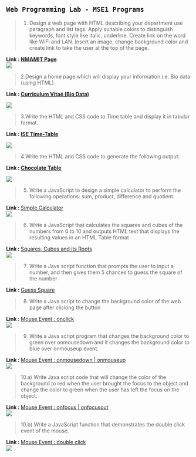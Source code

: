 ## `Web Programming Lab - MSE1 Programs`

> 1. Design a web page with HTML describing your department use paragraph
and list tags. Apply suitable colors to distinguish keywords, font style like
italic, underline. Create link on the word like WiFi and LAN. Insert an
image, change background color and create link to take the user at the
top of the page.

<div>
  <strong>Link : 
  <a href="https://github.com/sachindsilva16/WebP-Lab-Codes/blob/main/WEB_MSE01/nmamit_page.html">NMAMIT Page</a></strong>
  <div>
  <img src="https://github.com/sachindsilva16/WebP-Lab-Codes/blob/main/WEB_MSE01/img/nmamit_page.png">
  </div>
 </div>
 
 
 > 2.Design a home page which will display your information i.e. Bio data
(using HTML)

<strong>Link : 
  <a href="https://github.com/sachindsilva16/WebP-Lab-Codes/blob/main/WEB_MSE01/cv.html">Curriculum Vitaé (Bio Data)</a></strong>
  <div>
  <img src="https://github.com/sachindsilva16/WebP-Lab-Codes/blob/main/WEB_MSE01/img/cv.png">
  </div>
 </div>

> 3.Write the HTML and CSS code to Time table and display it in tabular
format.

<strong>Link : 
  <a href="https://github.com/sachindsilva16/WebP-Lab-Codes/blob/main/WEB_MSE01/ise_time_table.html">ISE Time-Table</a></strong>
  <div>
  <img src="https://github.com/sachindsilva16/WebP-Lab-Codes/blob/main/WEB_MSE01/img/ise_tt.png">
  </div>
 </div>

> 4.Write the HTML and CSS code to generate the following output:

<strong>Link : 
  <a href="">Chocolate Table</a></strong>
  <div>
  <img src="https://github.com/sachindsilva16/WebP-Lab-Codes/blob/main/WEB_MSE01/img/chocolate.png">
  </div>
 </div>

> 5. Write a JavaScript to design a simple calculator to perform the 
following operations: sum, product, difference and quotient.

<div>
  <strong>Link : </strong>
  <a href="https://github.com/sachindsilva16/WebP-Lab-Code/blob/main/WEB_MSE01/01_EJS.html">Simple Calculator</a>
  <div>
  <img src="https://github.com/sachindsilva16/WebP-Lab-Code/blob/main/WEB_MSE01/img/01.png">
  </div>
 </div>

> 6. Write a JavaScript that calculates the squares and cubes of the 
numbers from 0 to 10 and outputs HTML text that displays the resulting
values in an HTML Table format

<div>
  <strong>Link : </strong>
  <a href="https://github.com/sachindsilva16/WebP-Lab-Code/blob/main/WEB_MSE01/02_EJS.html">Squares, Cubes and its Roots</a>
  <div>
  <img src="https://github.com/sachindsilva16/WebP-Lab-Code/blob/main/WEB_MSE01/img/02.png">
  </div>
 </div>

> 7. Write a Java script function that prompts the user to input a number, 
and then gives them 5 chances to guess the square of the number

<div>
  <strong>Link : </strong>
  <a href="https://github.com/sachindsilva16/WebP-Lab-Code/blob/main/WEB_MSE01/03_EJS.html">Guess Square</a>
 </div>


> 8. Write a Java script to change the background color of the web page 
after clicking the button

<div>
  <strong>Link : </strong>
  <a href="https://github.com/sachindsilva16/WebP-Lab-Code/blob/main/WEB_MSE01/05_EJS.html">Mouse Event : onclick</a>
  <div>
  <img src="https://github.com/sachindsilva16/WebP-Lab-Code/blob/main/WEB_MSE01/img/05.png">
  </div>
 </div>
 
> 9. Write a Java script program that changes the background color to
green over onmousedown and it changes the background color to blue
over onmouseup event.
<div>
  <strong>Link : </strong>
  <a href="https://github.com/sachindsilva16/WebP-Lab-Code/blob/main/WEB_MSE01/04_EJS.html">Mouse Event : onmousedown | onmouseup</a>
  <div>
  <img src="https://github.com/sachindsilva16/WebP-Lab-Code/blob/main/WEB_MSE01/img/04.png">
  </div>
 </div>



> 10.a) Write Java script code that will change the color of the background to
red when the user brought the focus to the object and change the color
to green when the user has left the focus on the object.

<div>
  <strong>Link : </strong>
  <a href="https://github.com/sachindsilva16/WebP-Lab-Code/blob/main/WEB_MSE01/06_EJS.html">Mouse Event : onfocus | onfocusout</a>
  <div>
  <img src="https://github.com/sachindsilva16/WebP-Lab-Code/blob/main/WEB_MSE01/img/06.png">
  </div>
 </div>


> 10.b) Write a JavaScript function that demonstrates the double click event 
of the mouse.

<div>
  <strong>Link : </strong>
  <a href="https://github.com/sachindsilva16/WebP-Lab-Code/blob/main/WEB_MSE01/07_EJS.html">Mouse Event : double click</a>
  <div>
  <img src="https://github.com/sachindsilva16/WebP-Lab-Code/blob/main/WEB_MSE01/img/07.png">
  </div>
 </div>
